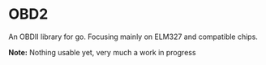 # OBD2

An OBDII library for go. Focusing mainly on ELM327 and compatible chips.

**Note:** Nothing usable yet, very much a work in progress

